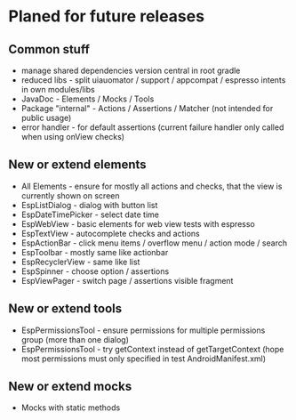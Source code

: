 # Planed for future releases

## Common stuff

* manage shared dependencies version central in root gradle
* reduced libs - split uiauomator / support / appcompat / espresso intents in own modules/libs
* JavaDoc - Elements / Mocks / Tools
* Package "internal" - Actions / Assertions / Matcher (not intended for public usage)
* error handler - for default assertions (current failure handler only called when using onView checks)

## New or extend elements

* All Elements - ensure for mostly all actions and checks, that the view is currently shown on screen
* EspListDialog - dialog with button list
* EspDateTimePicker - select date time
* EspWebView - basic elements for web view tests with espresso
* EspTextView - autocomplete checks and actions
* EspActionBar - click menu items / overflow menu / action mode / search
* EspToolbar - mostly same like actionbar
* EspRecyclerView - same like list
* EspSpinner - choose option / assertions
* EspViewPager - switch page / assertions visible fragment


## New or extend tools

* EspPermissionsTool - ensure permissions for multiple permissions group (more than one dialog)
* EspPermissionsTool - try getContext instead of getTargetContext (hope most permissions must only specified in test AndroidManifest.xml)

## New or extend mocks

* Mocks with static methods
